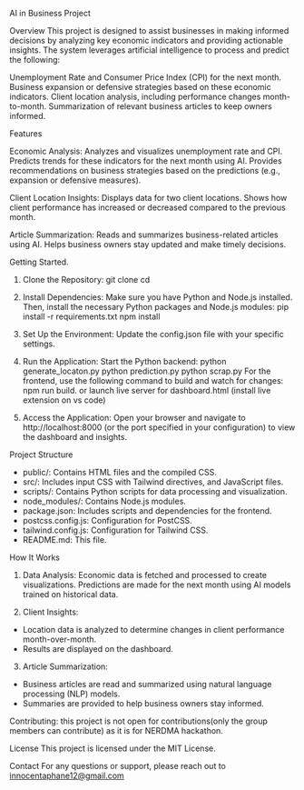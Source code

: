 AI in Business Project

Overview
This project is designed to assist businesses in making informed decisions by analyzing key economic indicators and providing actionable insights. The system leverages artificial intelligence to process and predict the following:

Unemployment Rate and Consumer Price Index (CPI) for the next month.
Business expansion or defensive strategies based on these economic indicators.
Client location analysis, including performance changes month-to-month.
Summarization of relevant business articles to keep owners informed.

Features

Economic Analysis:
Analyzes and visualizes unemployment rate and CPI.
Predicts trends for these indicators for the next month using AI.
Provides recommendations on business strategies based on the predictions (e.g., expansion or defensive measures).

Client Location Insights:
Displays data for two client locations.
Shows how client performance has increased or decreased compared to the previous month.

Article Summarization:
Reads and summarizes business-related articles using AI.
Helps business owners stay updated and make timely decisions.

Getting Started.

1. Clone the Repository:
git clone <repository-url>
cd <repository-directory>

2. Install Dependencies:
Make sure you have Python and Node.js installed. Then, install the necessary Python packages and Node.js modules:
pip install -r requirements.txt
npm install


3. Set Up the Environment:
Update the config.json file with your specific settings.

4. Run the Application:
Start the Python backend:
python generate_locaton.py
python prediction.py
python scrap.py
For the frontend, use the following command to build and watch for changes:
npm run build.
or launch live server for dashboard.html (install live extension on vs code)

6. Access the Application:
Open your browser and navigate to http://localhost:8000 (or the port specified in your configuration) to view the dashboard and insights.

Project Structure
* public/: Contains HTML files and the compiled CSS.
* src/: Includes input CSS with Tailwind directives, and JavaScript files.
* scripts/: Contains Python scripts for data processing and visualization.
* node_modules/: Contains Node.js modules.
* package.json: Includes scripts and dependencies for the frontend.
* postcss.config.js: Configuration for PostCSS.
* tailwind.config.js: Configuration for Tailwind CSS.
* README.md: This file.

How It Works

1. Data Analysis:
Economic data is fetched and processed to create visualizations.
Predictions are made for the next month using AI models trained on historical data.

2. Client Insights:
* Location data is analyzed to determine changes in client performance month-over-month.
* Results are displayed on the dashboard.

3. Article Summarization:
* Business articles are read and summarized using natural language processing (NLP) models.
* Summaries are provided to help business owners stay informed.

Contributing:
this project is not open for contributions(only the group members can contribute) as it is for NERDMA hackathon.

License
This project is licensed under the MIT License.

Contact
For any questions or support, please reach out to innocentaphane12@gmail.com
